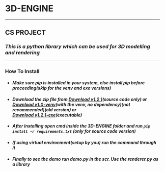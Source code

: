 # 3D-ENGINE
---
## **CS PROJECT**
### ***This is a python library which can be used for 3D modelling and rendering***
---
### How To Install
* #### _Make sure pip is installed in your system, else install pip before proceeding(skip for the venv and exe versions)_
* #### _Download the zip file from [Download v1.2.1](https://github.com/Amith225/3D-ENGINE/archive/v1.2.1.zip)(source code only) or <br>[Download v1.0-venv](https://github.com/Amith225/3D-ENGINE/archive/v1.0-venv.zip)(with the venv, no dependency)(not recommended)(old version) or <br>[Download v1.2.1-exe]()(executable)_
* #### _After Installing open cmd inside the 3D-ENGINE folder and run ```pip install -r requirements.txt``` (only for source code version)_
* #### _If using virtual environment(setup by you) run the command through it_
* #### _Finally to see the demo run demo.py in the scr. Use the renderer.py as a library_
